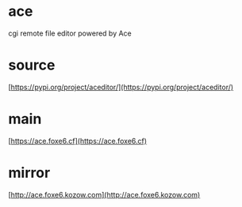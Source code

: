 # ace
cgi remote file editor powered by Ace

# source
[https://pypi.org/project/aceditor/](https://pypi.org/project/aceditor/)

# main
[https://ace.foxe6.cf](https://ace.foxe6.cf)

# mirror
[http://ace.foxe6.kozow.com](http://ace.foxe6.kozow.com)
